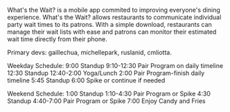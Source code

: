 What's the Wait? is a mobile app commited to improving everyone's dining experience.
What's the Wait? allows restaurants to communicate individual party wait times to its patrons.
With a simple download, restaurants can manage their wait lists with ease and patrons can monitor their estimated wait time directly from their phone.

Primary devs: gaillechua, michellepark, ruslanid, cmliotta.

Weekday Schedule: 
    9:00 Standup
    9:10-12:30 Pair Program on daily timeline
    12:30 Standup
    12:40-2:00 Yoga/Lunch
    2:00 Pair Program-finish daily timeline
    5:45 Standup
    6:00 Spike or continue if needed
    
Weekend Schedule:
    1:00 Standup
    1:10-4:30 Pair Program or Spike
    4:30 Standup
    4:40-7:00 Pair Program or Spike
    7:00 Enjoy Candy and Fries
